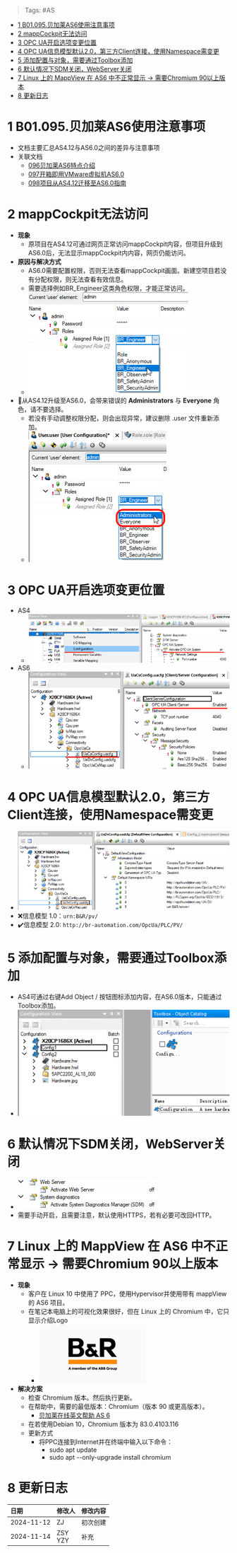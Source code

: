 > Tags: #AS

- [1 B01.095.贝加莱AS6使用注意事项](#_1-b01095%E8%B4%9D%E5%8A%A0%E8%8E%B1as6%E4%BD%BF%E7%94%A8%E6%B3%A8%E6%84%8F%E4%BA%8B%E9%A1%B9)
- [2 mappCockpit无法访问](#_2-mappcockpit%E6%97%A0%E6%B3%95%E8%AE%BF%E9%97%AE)
- [3 OPC UA开启选项变更位置](#_3-opc-ua%E5%BC%80%E5%90%AF%E9%80%89%E9%A1%B9%E5%8F%98%E6%9B%B4%E4%BD%8D%E7%BD%AE)
- [4 OPC UA信息模型默认2.0，第三方Client连接，使用Namespace需变更](#_4-opc-ua%E4%BF%A1%E6%81%AF%E6%A8%A1%E5%9E%8B%E9%BB%98%E8%AE%A420%EF%BC%8C%E7%AC%AC%E4%B8%89%E6%96%B9client%E8%BF%9E%E6%8E%A5%EF%BC%8C%E4%BD%BF%E7%94%A8namespace%E9%9C%80%E5%8F%98%E6%9B%B4)
- [5 添加配置与对象，需要通过Toolbox添加](#_5-%E6%B7%BB%E5%8A%A0%E9%85%8D%E7%BD%AE%E4%B8%8E%E5%AF%B9%E8%B1%A1%EF%BC%8C%E9%9C%80%E8%A6%81%E9%80%9A%E8%BF%87toolbox%E6%B7%BB%E5%8A%A0)
- [6 默认情况下SDM关闭，WebServer关闭](#_6-%E9%BB%98%E8%AE%A4%E6%83%85%E5%86%B5%E4%B8%8Bsdm%E5%85%B3%E9%97%AD%EF%BC%8Cwebserver%E5%85%B3%E9%97%AD)
- [7 Linux 上的 MappView 在 AS6 中不正常显示 → 需要Chromium 90以上版本](#_7-linux-%E4%B8%8A%E7%9A%84-mappview-%E5%9C%A8-as6-%E4%B8%AD%E4%B8%8D%E6%AD%A3%E5%B8%B8%E6%98%BE%E7%A4%BA-%E2%86%92-%E9%9C%80%E8%A6%81chromium-90%E4%BB%A5%E4%B8%8A%E7%89%88%E6%9C%AC)
- [8 更新日志](#_8-%E6%9B%B4%E6%96%B0%E6%97%A5%E5%BF%97)

# 1 B01.095.贝加莱AS6使用注意事项

- 文档主要汇总AS4.12与AS6.0之间的差异与注意事项
- 关联文档
    - [096贝加莱AS6特点介绍](096贝加莱AS6特点介绍.md)
    - [097开箱即用VMware虚拟机AS6.0](097开箱即用VMware虚拟机AS6.0.md)
    - [098项目从AS4.12迁移至AS6.0指南](098项目从AS4.12迁移至AS6.0指南.md)

# 2 mappCockpit无法访问

- **现象**
    - 原项目在AS4.12可通过网页正常访问mappCockpit内容，但项目升级到AS6.0后，无法显示mappCockpit内内容，网页仍能访问。
- **原因与解决方式**
    - AS6.0需要配置权限，否则无法查看mappCockpit画面。新建空项目若没有分配权限，则无法查看有效信息。
    - 需要选择例如BR_Engineer这类角色权限，才能正常访问。
    - ![](FILES/095贝加莱AS6使用注意事项/image-20241112160347763.png)
- 🔴从AS4.12升级至AS6.0，会带来错误的 **Administrators** 与 **Everyone** 角色，请不要选择。
    - 若没有手动调整权限分配，则会出现异常，建议删除 .user 文件重新添加。
    - ![](FILES/095贝加莱AS6使用注意事项/image-20241112163533394.png)

# 3 OPC UA开启选项变更位置

- AS4
    - ![](FILES/095贝加莱AS6使用注意事项/image-20241114232036054.png)
- AS6
    - ![](FILES/095贝加莱AS6使用注意事项/image-20241114232214979.png)

# 4 OPC UA信息模型默认2.0，第三方Client连接，使用Namespace需变更

 - ![](FILES/095贝加莱AS6使用注意事项/image-20241114232754548.png)
 - ❌信息模型 1.0：`urn:B&R/pv/`
 - ✔️信息模型 2.0: `http://br-automation.com/OpcUa/PLC/PV/`

# 5 添加配置与对象，需要通过Toolbox添加

- AS4可通过右键Add Object / 按钮图标添加内容，在AS6.0版本，只能通过Toolbox添加。
- ![](FILES/095贝加莱AS6使用注意事项/image-20241114233910133.png)

# 6 默认情况下SDM关闭，WebServer关闭

- ![](FILES/095贝加莱AS6使用注意事项/image-20241114234024490.png)
- 需要手动开启，且需要注意，默认使用HTTPS，若有必要可改回HTTP。

# 7 Linux 上的 MappView 在 AS6 中不正常显示 → 需要Chromium 90以上版本

- **现象**
    - 客户在 Linux 10 中使用了 PPC，使用Hypervisor并使用带有 mappView 的 AS6 项目。
    - 在笔记本电脑上的可视化效果很好，但在 Linux 上的 Chromium 中，它只显示介绍Logo
        - ![](FILES/095贝加莱AS6使用注意事项/image-20241115133107314.png)
- **解决方案**
    - 检查 Chromium 版本。然后执行更新。
    - 在帮助中，需要的最低版本：Chromium（版本 90 或更高版本）。
        - [贝加莱在线英文帮助 AS 6](https://help.br-automation.com/#/en/6/visualization%2Fmappview%2Fguides%2Fcomissioning%2Fbrowserrequirements.html)
    - 在若使用Debian 10，Chromium 版本为 83.0.4103.116
    - 更新方式
        - 将PPC连接到Internet并在终端中输入以下命令：
            - sudo apt update
            - sudo apt --only-upgrade install chromium

# 8 更新日志

| 日期         | 修改人        | 修改内容 |
| :--------- | :--------- | :--- |
| 2024-11-12 | ZJ         | 初次创建 |
| 2024-11-14 | ZSY<br>YZY | 补充   |

